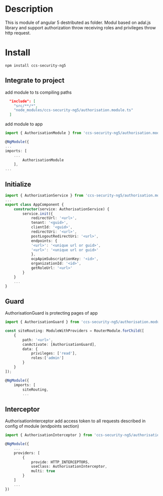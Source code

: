 # Description

This is module of angular 5 destributed as folder.
Modul based on adal.js library and support authorization throw receiving roles and privileges throw http request.

# Install

```
npm install ccs-security-ng5
```

## Integrate to project

add module to ts compiling paths
```json
  "include": [
    "src/**/*",
    "node_modules/ccs-security-ng5/authorisation.module.ts"
  ]
```
add module to app
```ts
import { AuthorisationModule } from 'ccs-security-ng5/authorisation.module';
```

```ts
@NgModule({
...
imports: [
    ...
        AuthorisationModule
    ],
...
```

## Initialize
```ts
import { AuthorisationService } from 'ccs-security-ng5/authorisation.module';
...
export class AppComponent {
    constructor(service: AuthorisationService) {
        service.init({
            redirectUrl: '<url>',
            tenant: '<guid>',
            clientId: '<guid>',
            redirectUri: '<url>',
            postLogoutRedirectUri: '<url>',
            endpoints: {
            '<url>': '<unique url or guid>',
            '<url>': '<unique url or guid>'
            },
            ocpApimSubscriptionKey: '<id>',
            organizationId: '<id>',
            getRoleUrl: '<url>'
        }
    }
    ...
}
```

## Guard

AuthorisationGuard is protecting pages of app

```ts
import { AuthorisationGuard } from 'ccs-security-ng5/authorisation.module';

const siteRouting: ModuleWithProviders = RouterModule.forChild([
    {
        path: '<url>',        
        canActivate: [AuthorisationGuard],
        data: {
            privileges: ['read'],
            roles:['admin']
        }
    }
]);

@NgModule({
    imports: [
        siteRouting,
        ...
```

## Interceptor

AuthorisationInterceptor add access token to all requests described in config of module (endpoints section)

```ts
import { AuthorisationInterceptor } from 'ccs-security-ng5/authorisation.module';

@NgModule({
    ...
    providers: [
        {
            provide: HTTP_INTERCEPTORS,
            useClass: AuthorisationInterceptor,
            multi: true
        }
    ]
    ...
})
```


